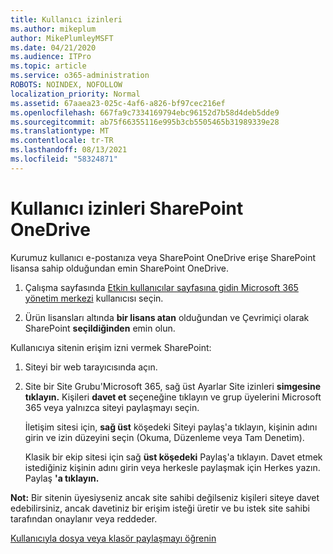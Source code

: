 ```yaml
---
title: Kullanıcı izinleri
ms.author: mikeplum
author: MikePlumleyMSFT
ms.date: 04/21/2020
ms.audience: ITPro
ms.topic: article
ms.service: o365-administration
ROBOTS: NOINDEX, NOFOLLOW
localization_priority: Normal
ms.assetid: 67aaea23-025c-4af6-a826-bf97cec216ef
ms.openlocfilehash: 667fa9c7334169794ebc96152d7b58d4deb5dde9
ms.sourcegitcommit: ab75f66355116e995b3cb5505465b31989339e28
ms.translationtype: MT
ms.contentlocale: tr-TR
ms.lasthandoff: 08/13/2021
ms.locfileid: "58324871"
---
```

# <a name="user-permissions-in-sharepoint-and-onedrive"></a>Kullanıcı izinleri SharePoint OneDrive

Kurumuz kullanıcı e-postanıza veya SharePoint OneDrive erişe SharePoint lisansa sahip olduğundan emin SharePoint OneDrive. 
  
1. Çalışma sayfasında [Etkin kullanıcılar sayfasına gidin Microsoft 365 yönetim merkezi](https://portal.office.com/adminportal/home#/users) kullanıcısı seçin. 
    
2. Ürün lisansları altında **bir lisans atan** olduğundan ve Çevrimiçi olarak SharePoint **seçildiğinden** emin olun. 
    
 Kullanıcıya sitenin erişim izni vermek SharePoint: 
  
1. Siteyi bir web tarayıcısında açın.
    
2. Site bir Site Grubu'Microsoft 365, sağ üst Ayarlar Site izinleri **simgesine tıklayın.** Kişileri **davet et** seçeneğine tıklayın ve grup üyelerini Microsoft 365 veya yalnızca siteyi paylaşmayı seçin. 
    
    İletişim sitesi için, **sağ üst** köşedeki Siteyi paylaş'a tıklayın, kişinin adını girin ve izin düzeyini seçin (Okuma, Düzenleme veya Tam Denetim). 
    
    Klasik bir ekip sitesi için sağ **üst köşedeki** Paylaş'a tıklayın. Davet etmek istediğiniz kişinin adını girin veya herkesle paylaşmak için Herkes yazın. Paylaş **'a tıklayın.**
    
**Not:** Bir sitenin üyesiyseniz ancak site sahibi değilseniz kişileri siteye davet edebilirsiniz, ancak davetiniz bir erişim isteği üretir ve bu istek site sahibi tarafından onaylanır veya reddeder. 
  
[Kullanıcıyla dosya veya klasör paylaşmayı öğrenin](https://go.microsoft.com/fwlink/?linkid=533408)
  

